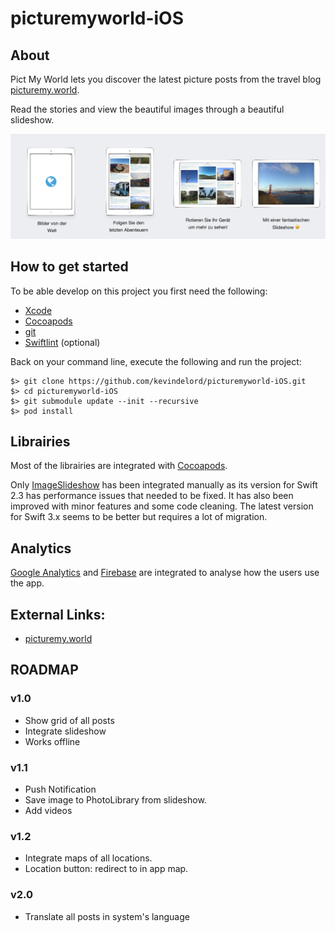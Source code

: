 # picturemyworld-iOS

## About

Pict My World lets you discover the latest picture posts from the travel blog [picturemy.world](http://picturemy.world/).

Read the stories and view the beautiful images through a beautiful slideshow.

![alt tag](https://raw.githubusercontent.com/kevindelord/picturemyworld-iOS/master/Resources/iTunesConnect/iPad_AppStore_screenshots/iPad_DE/iPad_appstore_screenshots_preview_DE.jpg)

## How to get started

To be able develop on this project you first need the following:

* [Xcode](https://developer.apple.com/xcode/)
* [Cocoapods](https://cocoapods.org/)
* [git](https://git-scm.com/)
* [Swiftlint](https://github.com/realm/SwiftLint) (optional)

Back on your command line, execute the following and run the project:

```
$> git clone https://github.com/kevindelord/picturemyworld-iOS.git
$> cd picturemyworld-iOS
$> git submodule update --init --recursive
$> pod install
```

## Librairies

Most of the librairies are integrated with [Cocoapods](https://cocoapods.org/). 

Only [ImageSlideshow](https://github.com/zvonicek/ImageSlideshow) has been integrated manually as its version for Swift 2.3 has performance issues that needed to be fixed. It has also been improved with minor features and some code cleaning. The latest version for Swift 3.x seems to be better but requires a lot of migration.

## Analytics

[Google Analytics](https://console.developers.google.com) and [Firebase](https://console.firebase.google.com) are integrated to analyse how the users use the app.

## External Links:

* [picturemy.world](http://picturemy.world/)

## ROADMAP

### v1.0

* Show grid of all posts
* Integrate slideshow
* Works offline

### v1.1

* Push Notification
* Save image to PhotoLibrary from slideshow.
* Add videos

### v1.2

* Integrate maps of all locations.
* Location button: redirect to in app map.

### v2.0

* Translate all posts in system's language
